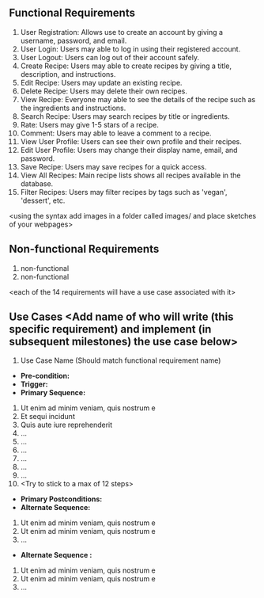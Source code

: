 

## Functional Requirements
1. User Registration: Allows use to create an account by giving a username, password, and email.
2. User Login: Users may able to log in using their registered account.
3. User Logout: Users can log out of their account safely.
4. Create Recipe: Users may able to create recipes by giving a title, description, and instructions. 
5. Edit Recipe: Users may update an existing recipe.
6. Delete Recipe: Users may delete their own recipes.
7. View Recipe: Everyone may able to see the details of the recipe such as the ingredients and instructions. 
8. Search Recipe: Users may search recipes by title or ingredients.
9. Rate: Users may give 1-5 stars of a recipe. 
10. Comment: Users may able to leave a comment to a recipe. 
11. View User Profile: Users can see their own profile and their recipes. 
12. Edit User Profile: Users may change their display name, email, and password. 
13. Save Recipe: Users may save recipes for a quick access. 
14. View All Recipes: Main recipe lists shows all recipes available in the database. 
15. Filter Recipes: Users may filter recipes by tags such as 'vegan', 'dessert', etc.


<using the syntax [](images/ui1.png) add images in a folder called images/ and place sketches of your webpages>

## Non-functional Requirements
1. non-functional
2. non-functional

<each of the 14 requirements will have a use case associated with it>
## Use Cases <Add name of who will write (this specific requirement) and implement (in subsequent milestones) the use case below>
1. Use Case Name (Should match functional requirement name)
- **Pre-condition:** <can be a list or short description>
- **Trigger:** <can be a list or short description>
- **Primary Sequence:**
1. Ut enim ad minim veniam, quis nostrum e
2. Et sequi incidunt
3. Quis aute iure reprehenderit
4. ...
5. ...
6. ...
7. ...
8. ...
9. ...
10. <Try to stick to a max of 12 steps>
- **Primary Postconditions:** <can be a list or short description>
- **Alternate Sequence:** <you can have more than one alternate sequence to
describe multiple issues that may arise and their outcomes>
1. Ut enim ad minim veniam, quis nostrum e
2. Ut enim ad minim veniam, quis nostrum e
3. ...
- **Alternate Sequence <optional>:** <you can have more than one alternate sequence to describe multiple issues that may arise>

1. Ut enim ad minim veniam, quis nostrum e
2. Ut enim ad minim veniam, quis nostrum e
3. ...